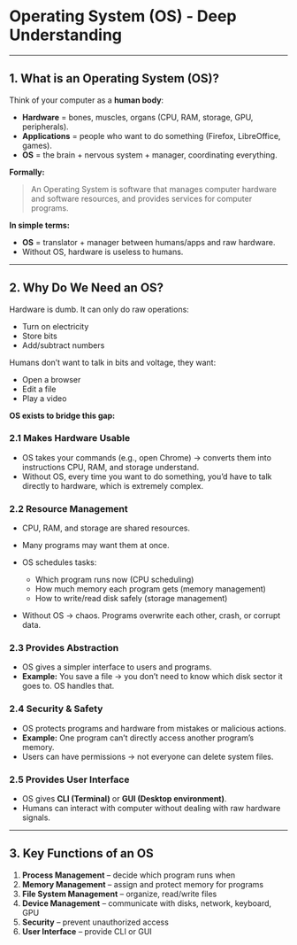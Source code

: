 # Operating System (OS) - Deep Understanding

---

## 1. What is an Operating System (OS)?

Think of your computer as a **human body**:

- **Hardware** = bones, muscles, organs (CPU, RAM, storage, GPU, peripherals).  
- **Applications** = people who want to do something (Firefox, LibreOffice, games).  
- **OS** = the brain + nervous system + manager, coordinating everything.

**Formally:**  

> An Operating System is software that manages computer hardware and software resources, and provides services for computer programs.

**In simple terms:**  

- **OS** = translator + manager between humans/apps and raw hardware.  
- Without OS, hardware is useless to humans.

---

## 2. Why Do We Need an OS?

Hardware is dumb. It can only do raw operations:

- Turn on electricity  
- Store bits  
- Add/subtract numbers  

Humans don’t want to talk in bits and voltage, they want:

- Open a browser  
- Edit a file  
- Play a video  

**OS exists to bridge this gap:**

### 2.1 Makes Hardware Usable

- OS takes your commands (e.g., open Chrome) → converts them into instructions CPU, RAM, and storage understand.  
- Without OS, every time you want to do something, you’d have to talk directly to hardware, which is extremely complex.

### 2.2 Resource Management

- CPU, RAM, and storage are shared resources.  
- Many programs may want them at once.  
- OS schedules tasks:
  - Which program runs now (CPU scheduling)  
  - How much memory each program gets (memory management)  
  - How to write/read disk safely (storage management)

- Without OS → chaos. Programs overwrite each other, crash, or corrupt data.

### 2.3 Provides Abstraction

- OS gives a simpler interface to users and programs.  
- **Example:** You save a file → you don’t need to know which disk sector it goes to. OS handles that.

### 2.4 Security & Safety

- OS protects programs and hardware from mistakes or malicious actions.  
- **Example:** One program can’t directly access another program’s memory.  
- Users can have permissions → not everyone can delete system files.

### 2.5 Provides User Interface

- OS gives **CLI (Terminal)** or **GUI (Desktop environment)**.  
- Humans can interact with computer without dealing with raw hardware signals.

---

## 3. Key Functions of an OS

1. **Process Management** – decide which program runs when  
2. **Memory Management** – assign and protect memory for programs  
3. **File System Management** – organize, read/write files  
4. **Device Management** – communicate with disks, network, keyboard, GPU  
5. **Security** – prevent unauthorized access  
6. **User Interface** – provide CLI or GUI
